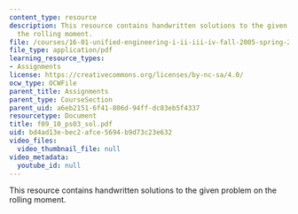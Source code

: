 ```yaml
---
content_type: resource
description: This resource contains handwritten solutions to the given problem on
  the rolling moment.
file: /courses/16-01-unified-engineering-i-ii-iii-iv-fall-2005-spring-2006/bd4ad13ebec2afce5694b9d73c23e632_f09_10_ps03_sol.pdf
file_type: application/pdf
learning_resource_types:
- Assignments
license: https://creativecommons.org/licenses/by-nc-sa/4.0/
ocw_type: OCWFile
parent_title: Assignments
parent_type: CourseSection
parent_uid: a6eb2151-6f41-806d-94ff-dc83eb5f4337
resourcetype: Document
title: f09_10_ps03_sol.pdf
uid: bd4ad13e-bec2-afce-5694-b9d73c23e632
video_files:
  video_thumbnail_file: null
video_metadata:
  youtube_id: null
---
```

This resource contains handwritten solutions to the given problem on the rolling moment.